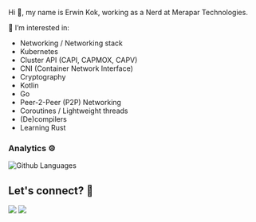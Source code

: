 Hi 👋, my name is Erwin Kok, working as a Nerd at Merapar Technologies.

👀 I’m interested in:
- Networking / Networking stack
- Kubernetes
- Cluster API (CAPI, CAPMOX, CAPV)
- CNI (Container Network Interface)
- Cryptography
- Kotlin
- Go
- Peer-2-Peer (P2P) Networking
- Coroutines / Lightweight threads
- (De)compilers
- Learning Rust
  

### Analytics ⚙️

![Github Languages](https://github-readme-stats.vercel.app/api/top-langs/?username=erwin-kok&layout=compact&count_private=true)

## Let's connect? 🤝

<p align="left">
<a href="https://www.linkedin.com/in/erwin-kok-5791502/"><img src="https://img.shields.io/badge/-LinkedIn-0077B5?style=flat&logo=Linkedin&logoColor=white"/></a>
<a href="mailto:erwin.kok@protonmail.com"><img src="https://img.shields.io/badge/-email-8B89CC?style=flat&logo=protonmail&logoColor=white"/></a>
